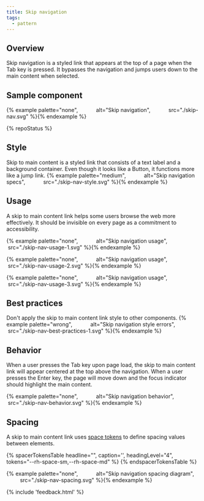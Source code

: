 ```yaml
---
title: Skip navigation
tags:
  - pattern
---
```


## Overview

Skip navigation is a styled link that appears at the top of a page when the Tab key is pressed. It bypasses the navigation and jumps users down to the main content when selected.

## Sample component

{% example palette="none",
           alt="Skip navigation",
           src="./skip-nav.svg" %}{% endexample %}

{% repoStatus %}

  ## Style

Skip to main content is a styled link that consists of a text label and a background container. Even though it looks like a Button, it functions more like a jump link.
{% example palette="medium",
           alt="Skip navigation specs",
           src="./skip-nav-style.svg" %}{% endexample %}

## Usage

A skip to main content link helps some users browse the web more effectively. It should be invisible on every page as a commitment to accessibility.

{% example palette="none",
           alt="Skip navigation usage",
           src="./skip-nav-usage-1.svg" %}{% endexample %}

{% example palette="none",
           alt="Skip navigation usage",
           src="./skip-nav-usage-2.svg" %}{% endexample %}

{% example palette="none",
           alt="Skip navigation usage",
           src="./skip-nav-usage-3.svg" %}{% endexample %}

## Best practices

Don't apply the skip to main content link style to other components.
{% example palette="wrong",
           alt="Skip navigation style errors",
           src="./skip-nav-best-practices-1.svg" %}{% endexample %}

## Behavior

When a user presses the Tab key upon page load, the skip to main content link will appear centered at the top above the navigation. When a user presses the Enter key, the page will move down and the focus indicator should highlight the main content.

{% example palette="none",
           alt="Skip navigation behavior",
           src="./skip-nav-behavior.svg" %}{% endexample %}

## Spacing

A skip to main content link  uses [space tokens](/tokens/space/) to define spacing 
values between elements.

{% spacerTokensTable 
  headline="",
  caption='',
  headingLevel="4",
  tokens="--rh-space-sm,--rh-space-md" %}
{% endspacerTokensTable %}

{% example palette="none",
           alt="Skip navigation spacing diagram",
           src="./skip-nav-spacing.svg" %}{% endexample %}

{% include 'feedback.html' %}
